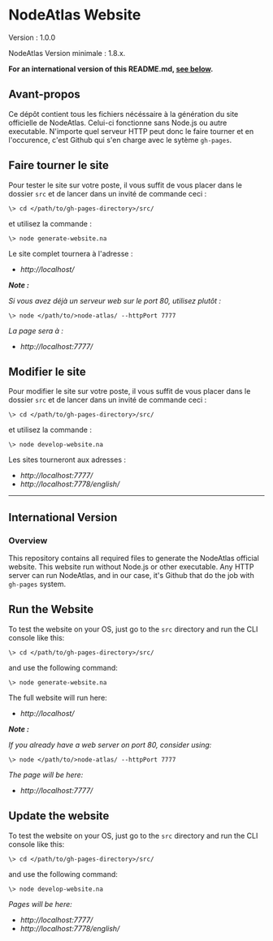 # NodeAtlas Website #

Version : 1.0.0

NodeAtlas Version minimale : 1.8.x.

**For an international version of this README.md, [see below](#international-version).**



## Avant-propos ##

Ce dépôt contient tous les fichiers nécéssaire à la génération du site officielle de NodeAtlas. Celui-ci fonctionne sans Node.js ou autre executable. N'importe quel serveur HTTP peut donc le faire tourner et en l'occurence, c'est Github qui s'en charge avec le sytème `gh-pages`.



## Faire tourner le site ##

Pour tester le site sur votre poste, il vous suffit de vous placer dans le dossier `src` et de lancer dans un invité de commande ceci :

```
\> cd </path/to/gh-pages-directory>/src/
```

et utilisez la commande :

```
\> node generate-website.na
```

Le site complet tournera à l'adresse :

- *http://localhost/*

__*Note :*__

*Si vous avez déjà un serveur web sur le port 80, utilisez plutôt :*

```
\> node </path/to/>node-atlas/ --httpPort 7777
```

*La page sera à :*

- *http://localhost:7777/*



## Modifier le site ##

Pour modifier le site sur votre poste, il vous suffit de vous placer dans le dossier `src` et de lancer dans un invité de commande ceci :

```
\> cd </path/to/gh-pages-directory>/src/
```

et utilisez la commande :

```
\> node develop-website.na
```

Les sites tourneront aux adresses :

- *http://localhost:7777/*
- *http://localhost:7778/english/*


-----


## International Version ##

### Overview ###

This repository contains all required files to generate the NodeAtlas official website. This website run without Node.js or other executable. Any HTTP server can run NodeAtlas, and in our case, it's Github that do the job with `gh-pages` system.



## Run the Website ##

To test the website on your OS, just go to the `src` directory and run the CLI console like this:

```
\> cd </path/to/gh-pages-directory>/src/
```

and use the following command:

```
\> node generate-website.na
```

The full website will run here:

- *http://localhost/*

__*Note :*__

*If you already have a web server on port 80, consider using:*

```
\> node </path/to/>node-atlas/ --httpPort 7777
```

*The page will be here:*

- *http://localhost:7777/*



## Update the website ##

To test the website on your OS, just go to the `src` directory and run the CLI console like this:

```
\> cd </path/to/gh-pages-directory>/src/
```

and use the following command:

```
\> node develop-website.na
```

*Pages will be here:*

- *http://localhost:7777/*
- *http://localhost:7778/english/*
